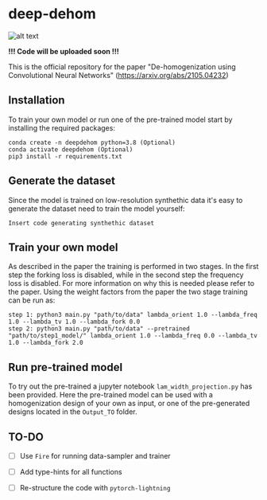 # deep-dehom

![alt text](double_clamped_200_50_vol_0.25_MinMu_0.10_p10?raw=true "Title")

**!!! Code will be uploaded soon !!!**

This is the official repository for the paper "De-homogenization using Convolutional Neural Networks" (https://arxiv.org/abs/2105.04232)

## Installation
To train your own model or run one of the pre-trained model start by installing the required packages:
```
conda create -n deepdehom python=3.8 (Optional)
conda activate deepdehom (Optional)
pip3 install -r requirements.txt
```

## Generate the dataset
Since the model is trained on low-resolution synthethic data it's easy to generate the dataset need to train the model yourself:
```
Insert code generating synthethic dataset
```

## Train your own model
As described in the paper the training is performed in two stages. In the first step the forking loss is disabled, while in the second step the frequency loss is disabled. For more information on why this is needed please refer to the paper. Using the weight factors from the paper the two stage training can be run as:

```
step 1: python3 main.py "path/to/data" lambda_orient 1.0 --lambda_freq 1.0 --lambda_tv 1.0 --lambda_fork 0.0
step 2: python3 main.py "path/to/data" --pretrained "path/to/step1_model/" lambda_orient 1.0 --lambda_freq 0.0 --lambda_tv 1.0 --lambda_fork 2.0
```

## Run pre-trained model
To try out the pre-trained a jupyter notebook `lam_width_projection.py` has been provided. Here the pre-trained model can be used with a homogenization design of your own as input, or one of the pre-generated designs located in the `Output_TO` folder.

## TO-DO
- [ ] Use `Fire` for running data-sampler and trainer
- [ ] Add type-hints for all functions
- [ ] Re-structure the code with `pytorch-lightning`




